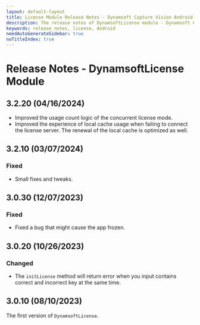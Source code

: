 ```yaml
---
layout: default-layout
title: License Module Release Notes - Dynamsoft Capture Vision Android Edition
description: The release notes of DynamsoftLicense module - Dynamsoft Capture Vision Android Edition.
keywords: release notes, license, Android
needAutoGenerateSidebar: true
noTitleIndex: true
---
```


# Release Notes - DynamsoftLicense Module

## 3.2.20 (04/16/2024)

- Improved the usage count logic of the concurrent license mode.
- Improved the experience of local cache usage when failing to connect the license server. The renewal of the local cache is optimized as well.

## 3.2.10 (03/07/2024)

### Fixed

- Small fixes and tweaks.

## 3.0.30 (12/07/2023)

### Fixed

- Fixed a bug that might cause the app frozen.

## 3.0.20 (10/26/2023)

### Changed

- The `initLicense` method will return error when you input contains correct and incorrect key at the same time.

## 3.0.10 (08/10/2023)

The first version of `DynamsoftLicense`.
